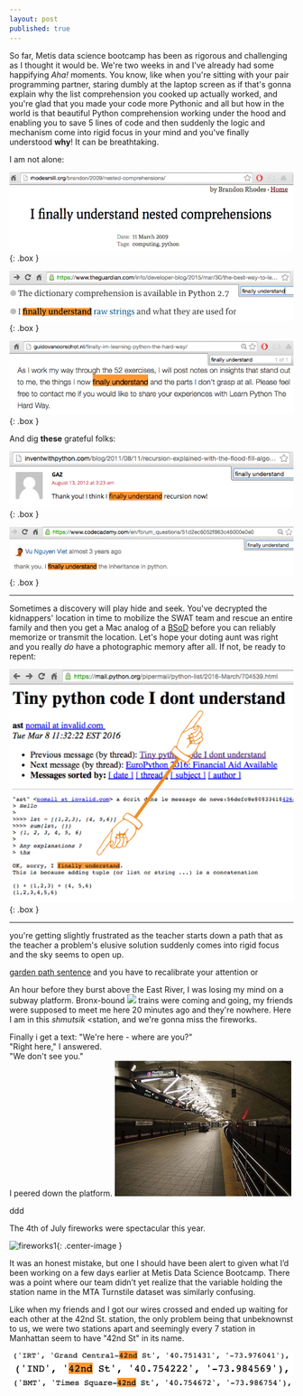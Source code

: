 ```yaml
---
layout: post
published: true
---
```


<style type="text/css">
.box
{
  border-width: 2px;
  border-color: #000000;
  border-style: solid;
  padding:1px;
  margin-left: auto;
  margin-right: auto;
}
.center-text
{
  text-align: center;
}
</style>

So far, Metis data science bootcamp has been as rigorous and challenging as I thought it would be. We're two weeks in and I've already had some happifying <i>Aha!</i> moments. You know, like when you're sitting with your pair programming partner, staring dumbly at the laptop screen as if that's gonna explain why the list comprehension you cooked up actually worked, and you're glad that you made your code more Pythonic and all but how in the world is that beautiful Python comprehension working under the hood and enabling you to save 5 lines of code and then suddenly the logic and mechanism come into rigid focus in your mind and you've finally understood <b>why</b>! It can be breathtaking. 

I am not alone:

![](/images/finally_5.png){: .box }

![](/images/finally_4.png){: .box }

![](/images/finally_6.png){: .box }

And dig <b>these</b> grateful folks:

![](/images/finally_3.png){: .box }

![](/images/finally_1.png){: .box }


***


Sometimes a discovery will play hide and seek. You've decrypted the kidnappers' location in time to mobilize the SWAT team and rescue an entire family and then you get a Mac analog of a [BSoD](https://en.wikipedia.org/wiki/Blue_Screen_of_Death) before you can reliably memorize or transmit the location. Let's hope your doting aunt was right and you really <i>do</i> have a photographic memory after all. If not, be ready to repent:

![](/images/finally_2.png){: .box }


***





you're getting slightly frustrated as the teacher starts down a path that  as the teacher  a problem's elusive solution suddenly comes into rigid focus and the sky seems to open up.

[garden path sentence](https://en.wikipedia.org/wiki/Garden_path_sentence) and you have to recalibrate your attention or 






An hour before they burst above the East River, I was losing my mind on a subway platform. Bronx-bound ![]("/images/NYCS-bull-trans-7.svg.png")  trains were coming and going, my friends were supposed to meet me here 20 minutes ago and they're nowhere. Here I am in this <i>shmutsik</i> <station, and we're gonna miss the fireworks. 

Finally i get a text:
"We're here - where are you?"  
"Right here," I answered.  
"We don't see you."  
I peered down the platform. <img src="/images/Grand_Central_Flushing_station.jpg">

ddd

<span class="center-text">The 4th of July fireworks were spectacular this year.</span>
 
![fireworks1](/images/fireworks.png){: .center-image }


It was an honest mistake, but one I should have been alert to given what I’d been working on a few days earlier at Metis Data Science Bootcamp. There was a point where our team didn’t yet realize that the variable holding the station name in the MTA Turnstile dataset was similarly confusing.

Like when my friends and I got our wires crossed and ended up waiting for each other at the 42nd St. station, the only problem being that unbeknownst to us, we were two stations apart and seemingly every 7 station in Manhattan seem to have "42nd St" in its name.

![](/images/gc42_in_data.png)
![](/images/ind_42nd_in_data.png)
![](/images/times_sq_in_data.png)
